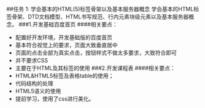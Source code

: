 ##任务 1: 学会基本的HTML(5)标签骨架以及基本服务器概念
学会基本的HTML标签骨架、DTD文档模型、HTML书写规范、行内元素块级元素以及基本服务器概念。
###1.开发基础百度首页
####相关要点：
* 配置好开发环境，开发基础版的百度首页
* 基本符合视觉上的要求，页面大致垂直居中
* 页面的点击全部为真实点击，按钮样式不做太多要求，大致符合即可
* 并不要求CSS
* 主要在于HTML及其标签的使用
###2.开发课程表
####相关要点：
* HTML&HTML5标签及表格table的使用；
* 代码结构的处理
* HTML5语义的使用
* 提前学习，使用了css进行美化。
